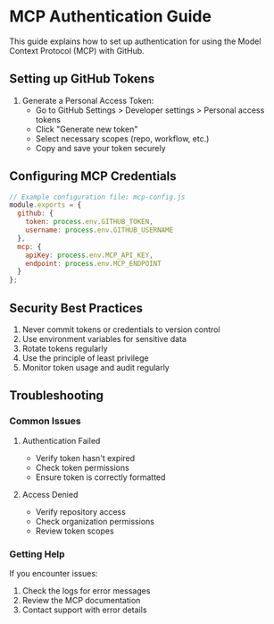 # MCP Authentication Guide

This guide explains how to set up authentication for using the Model Context Protocol (MCP) with GitHub.

## Setting up GitHub Tokens

1. Generate a Personal Access Token:
   - Go to GitHub Settings > Developer settings > Personal access tokens
   - Click "Generate new token"
   - Select necessary scopes (repo, workflow, etc.)
   - Copy and save your token securely

## Configuring MCP Credentials

```javascript
// Example configuration file: mcp-config.js
module.exports = {
  github: {
    token: process.env.GITHUB_TOKEN,
    username: process.env.GITHUB_USERNAME
  },
  mcp: {
    apiKey: process.env.MCP_API_KEY,
    endpoint: process.env.MCP_ENDPOINT
  }
};
```

## Security Best Practices

1. Never commit tokens or credentials to version control
2. Use environment variables for sensitive data
3. Rotate tokens regularly
4. Use the principle of least privilege
5. Monitor token usage and audit regularly

## Troubleshooting

### Common Issues

1. Authentication Failed
   - Verify token hasn't expired
   - Check token permissions
   - Ensure token is correctly formatted

2. Access Denied
   - Verify repository access
   - Check organization permissions
   - Review token scopes

### Getting Help

If you encounter issues:
1. Check the logs for error messages
2. Review the MCP documentation
3. Contact support with error details